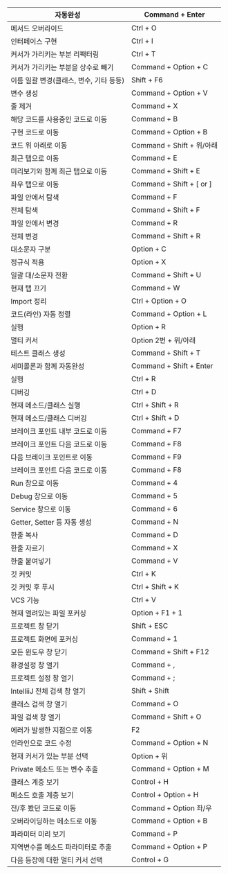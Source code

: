 
| 자동완성                          | Command + Enter           |
| ------------------------------- | ------------------------- |
| 메서드 오버라이드                   | Ctrl + O                  |
| 인터페이스 구현                     | Ctrl + I                  |
| 커서가 가리키는 부분 리팩터링          | Ctrl + T                  |
| 커서가 가리키는 부분을 상수로 빼기      | Command + Option + C      |
| 이름 일괄 변경(클래스, 변수, 기타 등등) | Shift + F6                |
| 변수 생성                         | Command + Option + V      |
| 줄 제거                          | Command + X               |
| 해당 코드를 사용중인 코드로 이동        | Command + B               |
| 구현 코드로 이동                    | Command + Option + B      |
| 코드 위 아래로 이동                 | Command + Shift + 위/아래 |
| 최근 탭으로 이동                    | Command + E               |
| 미리보기와 함께 최근 탭으로 이동        | Command + Shift + E       |
| 좌우 탭으로 이동                    | Command + Shift + [ or ]  |
| 파일 안에서 탐색                    | Command + F               |
| 전체 탐색                         | Command + Shift + F       |
| 파일 안에서 변경                    | Command + R               |
| 전체 변경                         | Command + Shift + R       |
| 대소문자 구분                      | Option + C                |
| 정규식 적용                        | Option + X                |
| 일괄 대/소문자 전환                 | Command + Shift + U       |
| 현재 탭 끄기                      | Command + W               |
| Import 정리                     | Ctrl + Option + O         |
| 코드(라인) 자동 정렬                | Command + Option + L      |
| 실행                            | Option + R                |
| 멀티 커서                        | Option 2번 + 위/아래      |
| 테스트 클래스 생성                 | Command + Shift + T       |
| 세미콜론과 함께 자동완성             | Command + Shift + Enter   |
| 실행                            | Ctrl + R                  |
| 디버깅                          | Ctrl + D                  |
| 현재 메소드/클래스 실행             | Ctrl + Shift + R          |
| 현재 메소드/클래스 디버깅           | Ctrl + Shift + D          |
| 브레이크 포인트 내부 코드로 이동      | Command + F7              |
| 브레이크 포인트 다음 코드로 이동      | Command + F8              |
| 다음 브레이크 포인트로 이동          | Command + F9              |
| 브레이크 포인트 다음 코드로 이동      | Command + F8              |
| Run 창으로 이동                  | Command + 4               |
| Debug 창으로 이동                | Command + 5               |
| Service 창으로 이동              | Command + 6               |
| Getter, Setter 등 자동 생성      | Command + N               |
| 한줄 복사                       | Command + D               |
| 한줄 자르기                      | Command + X               |
| 한줄 붙여넣기                     | Command + V               |
| 깃 커밋                         | Ctrl + K                  |
| 깃 커밋 후 푸시                   | Ctrl + Shift + K          |
| VCS 기능                       | Ctrl + V                  |
| 현재 열려있는 파일 포커싱           | Option + F1 + 1           |
| 프로젝트 창 닫기                  | Shift + ESC               |
| 프로젝트 화면에 포커싱              | Command + 1               |
| 모든 윈도우 창 닫기                | Command + Shift + F12     |
| 환경설정 창 열기                  | Command + ,               |
| 프로젝트 설정 창 열기              | Command + ;               |
| IntelliiJ 전체 검색 창 열기       | Shift + Shift             |
| 클래스 검색 창 열기                | Command + O               |
| 파일 검색 창 열기                 | Command + Shift + O       |
| 에러가 발생한 지점으로 이동          | F2                        |
| 인라인으로 코드 수정               | Command + Option + N      |
| 현재 커서가 있는 부분 선택          | Option + 위               |
| Private 메소드 또는 변수 추출      | Command + Option + M      |
| 클래스 계층 보기                  | Control + H               |
| 메소드 호출 계층 보기              | Control + Option + H      |
| 전/후 봤던 코드로 이동             | Command + Option 좌/우    |
| 오버라이딩하는 메소드로 이동         | Command + Option + B      |
| 파라미터 미리 보기                | Command + P               |
| 지역변수를 메소드 파라미터로 추출     | Command + Option + P      |
| 다음 등장에 대한 멀티 커서 선택      | Control + G               |
 
